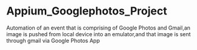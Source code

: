 # Appium_Googlephotos_Project
Automation of an event that is comprising of Google Photos and Gmail,an image is pushed from local device into an emulator,and that image is sent through gmail via Google Photos App
